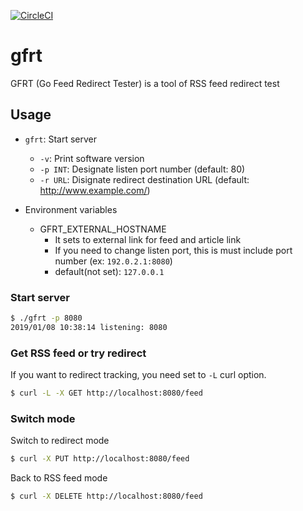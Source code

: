 [![CircleCI](https://circleci.com/gh/ryo-yamaoka/gfrt.svg?style=svg)](https://circleci.com/gh/ryo-yamaoka/gfrt)

# gfrt

GFRT (Go Feed Redirect Tester) is a tool of RSS feed redirect test

## Usage

* `gfrt`: Start server
  * `-v`: Print software version
  * `-p INT`: Designate listen port number (default: 80)
  * `-r URL`: Disignate redirect destination URL (default: http://www.example.com/)

* Environment variables
  * GFRT_EXTERNAL_HOSTNAME
    * It sets to external link for feed and article link
    * If you need to change listen port, this is must include port number (ex: `192.0.2.1:8080`)
    * default(not set): `127.0.0.1`

### Start server

```bash
$ ./gfrt -p 8080
2019/01/08 10:38:14 listening: 8080
```

### Get RSS feed or try redirect

If you want to redirect tracking, you need set to `-L` curl option.

```bash
$ curl -L -X GET http://localhost:8080/feed
```

### Switch mode

Switch to redirect mode

```bash
$ curl -X PUT http://localhost:8080/feed
```

Back to RSS feed mode

```bash
$ curl -X DELETE http://localhost:8080/feed
```
